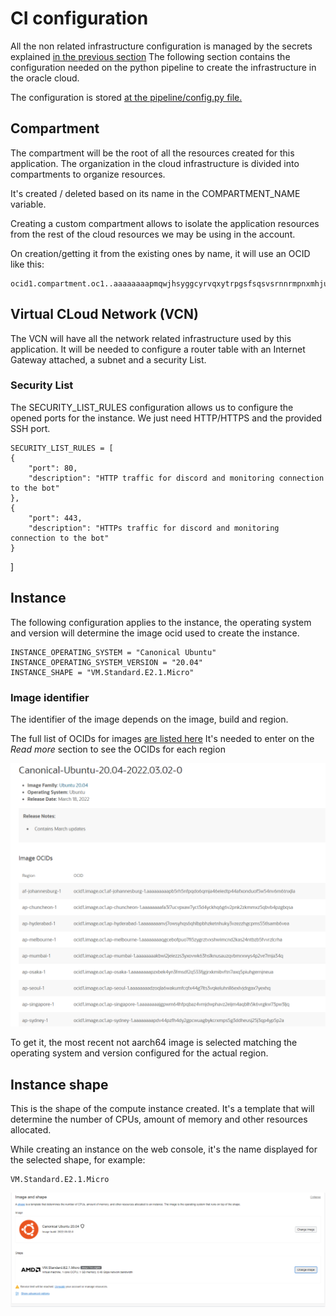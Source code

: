 # CI configuration

All the non related infrastructure configuration is managed by the secrets explained [in the previous section](./secrets.md)
The following section contains the configuration needed on the python pipeline to create the infrastructure in the oracle cloud.

The configuration is stored [at the pipeline/config.py file.](https://github.com/datocal/nolocal/blob/master/pipeline/config.py)

## Compartment
The compartment will be the root of all the resources created for this application. 
The organization in the cloud infrastructure is divided into compartments to organize resources. 

It's created / deleted based on its name in the COMPARTMENT_NAME variable. 

Creating a custom compartment allows to isolate the application resources from the rest of the cloud resources we may be using in the account.

On creation/getting it from the existing ones by name, it will use an OCID like this:
    
    ocid1.compartment.oc1..aaaaaaaapmqwjhsyggcyrvqxytrpgsfsqsvsrnnrmpnxmhjukpykajvnjdjj 


## Virtual CLoud Network (VCN) 

The VCN will have all the network related infrastructure used by this application. It will be needed to configure a router table
with an Internet Gateway attached, a subnet and a security List.


### Security List
The SECURITY_LIST_RULES configuration allows us to configure the opened ports for the instance. We just need HTTP/HTTPS
and the provided SSH port.

    SECURITY_LIST_RULES = [
    {
        "port": 80,
        "description": "HTTP traffic for discord and monitoring connection to the bot"
    },
    {
        "port": 443,
        "description": "HTTPs traffic for discord and monitoring connection to the bot"
    }
]


## Instance 

The following configuration applies to the instance, the operating system and version will determine the image ocid used to 
create the instance.

    INSTANCE_OPERATING_SYSTEM = "Canonical Ubuntu"
    INSTANCE_OPERATING_SYSTEM_VERSION = "20.04"
    INSTANCE_SHAPE = "VM.Standard.E2.1.Micro"

### Image identifier
The identifier of the image depends on the image, build and region.

The full list of OCIDs for images [are listed here](https://docs.oracle.com/en-us/iaas/images/)
It's needed to enter on the _Read more_ section to see the OCIDs for each region

![List of image OCIDs](../img/ci/secrets/image_ocids.png)

To get it, the most recent not aarch64 image is selected matching the operating system and version configured for the actual region.

## Instance shape

This is the shape of the compute instance created. It's a template that will determine the number of CPUs, amount of memory
and other resources allocated.

While creating an instance on the web console, it's the name displayed for the selected shape, for example:

    VM.Standard.E2.1.Micro

![OCI Shape](../img/ci/secrets/oci_shape.png)

